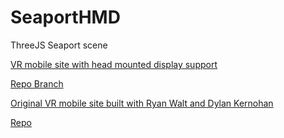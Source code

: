# SeaportHMD
ThreeJS Seaport scene

[VR mobile site with head mounted display support](http://www.cis.gvsu.edu/~carsonsa/ThreeJS/SeaPortHMD/)

[Repo Branch](https://github.com/waltr21/Virtual_Sea_Port/tree/jsonObjectTextures)

[Original VR mobile site built with Ryan Walt and Dylan Kernohan](http://www.cis.gvsu.edu/~carsonsa/ThreeJS/SeaPort/)

[Repo](https://github.com/waltr21/Virtual_Sea_Port)
